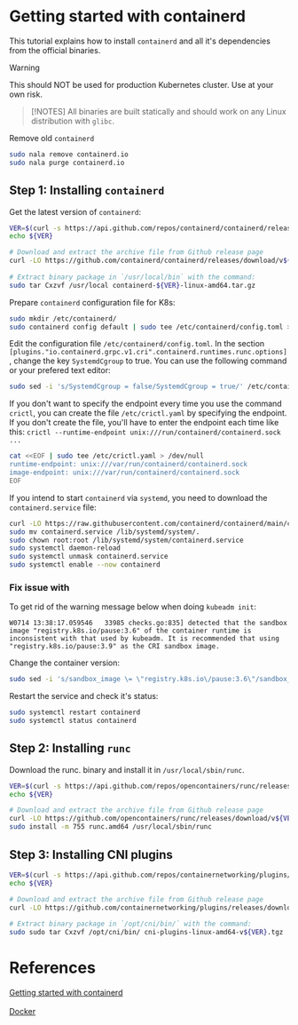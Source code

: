 # Getting started with containerd
This tutorial explains how to install `containerd` and all it's dependencies from the official binaries.

> [!WARNING]  
> This should NOT be used for production Kubernetes cluster. Use at your own risk.

> [!NOTES]
>All binaries are built statically and should work on any Linux distribution with `glibc`.

Remove old `containerd`
```sh
sudo nala remove containerd.io
sudo nala purge containerd.io
```

## Step 1: Installing `containerd`
Get the latest version of `containerd`:
```sh
VER=$(curl -s https://api.github.com/repos/containerd/containerd/releases/latest | grep tag_name | cut -d '"' -f 4|sed 's/v//g')
echo ${VER}

# Download and extract the archive file from Github release page
curl -LO https://github.com/containerd/containerd/releases/download/v${VER}/containerd-${VER}-linux-amd64.tar.gz
 
# Extract binary package in `/usr/local/bin` with the command:
sudo tar Cxzvf /usr/local containerd-${VER}-linux-amd64.tar.gz
```

Prepare `containerd` configuration file for K8s:
```sh
sudo mkdir /etc/containerd/
sudo containerd config default | sudo tee /etc/containerd/config.toml > /dev/null
```

Edit the configuration file `/etc/containerd/config.toml`. In the section `[plugins."io.containerd.grpc.v1.cri".containerd.runtimes.runc.options]`, change the key `SystemdCgroup` to true. You can use the following command or your prefered text editor:
```sh
sudo sed -i 's/SystemdCgroup = false/SystemdCgroup = true/' /etc/containerd/config.toml
```

If you don't want to specify the endpoint every time you use the command `crictl`, you can create the file `/etc/crictl.yaml` by specifying the endpoint. If you don't create the file, you'll have to enter the endpoint each time like this: `crictl --runtime-endpoint unix:///run/containerd/containerd.sock ...`
```sh
cat <<EOF | sudo tee /etc/crictl.yaml > /dev/null
runtime-endpoint: unix:///var/run/containerd/containerd.sock
image-endpoint: unix:///var/run/containerd/containerd.sock
EOF
```

If you intend to start `containerd` via `systemd`, you need to download the `containerd.service` file:
```sh
curl -LO https://raw.githubusercontent.com/containerd/containerd/main/containerd.service
sudo mv containerd.service /lib/systemd/system/.
sudo chown root:root /lib/systemd/system/containerd.service
sudo systemctl daemon-reload
sudo systemctl unmask containerd.service
sudo systemctl enable --now containerd
```

### Fix issue with 
To get rid of the warning message below when doing `kubeadm init`:
```
W0714 13:38:17.059546   33985 checks.go:835] detected that the sandbox image "registry.k8s.io/pause:3.6" of the container runtime is inconsistent with that used by kubeadm. It is recommended that using "registry.k8s.io/pause:3.9" as the CRI sandbox image.
```

Change the container version:
```sh
sudo sed -i 's/sandbox_image \= \"registry.k8s.io\/pause:3.6\"/sandbox_image \= \"registry.k8s.io\/pause:3.9\"/' /etc/containerd/config.toml
```

Restart the service and check it's status:
```sh
sudo systemctl restart containerd
sudo systemctl status containerd
```

## Step 2: Installing `runc`
Download the runc.<ARCH> binary and install it in `/usr/local/sbin/runc`.

```sh
VER=$(curl -s https://api.github.com/repos/opencontainers/runc/releases/latest | grep tag_name | cut -d '"' -f 4|sed 's/v//g')
echo ${VER}

# Download and extract the archive file from Github release page
curl -LO https://github.com/opencontainers/runc/releases/download/v${VER}/runc.amd64
sudo install -m 755 runc.amd64 /usr/local/sbin/runc
```

## Step 3: Installing CNI plugins
```sh
VER=$(curl -s https://api.github.com/repos/containernetworking/plugins/releases/latest | grep tag_name | cut -d '"' -f 4|sed 's/v//g')
echo ${VER}

# Download and extract the archive file from Github release page
curl -LO https://github.com/containernetworking/plugins/releases/download/v${VER}/cni-plugins-linux-amd64-v${VER}.tgz
 
# Extract binary package in `/opt/cni/bin/` with the command:
sudo sudo tar Cxzvf /opt/cni/bin/ cni-plugins-linux-amd64-v${VER}.tgz
```

# References
[Getting started with containerd](https://github.com/containerd/containerd/blob/main/docs/getting-started.md)  
[](https://github.com/containernetworking/plugins)  
[Docker](https://download.docker.com/linux/ubuntu/dists/)  
